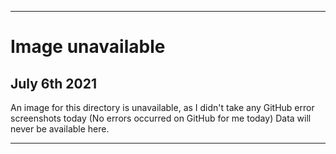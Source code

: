 
***

# Image unavailable

## July 6th 2021

An image for this directory is unavailable, as I didn't take any GitHub error screenshots today (No errors occurred on GitHub for me today) Data will never be available here.

***
